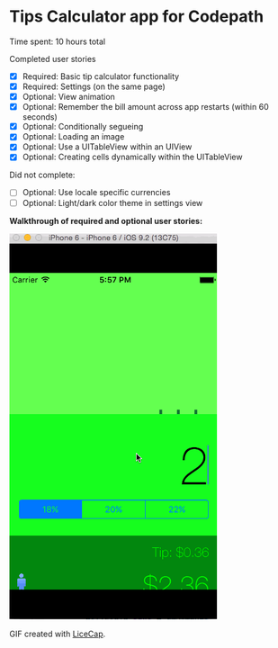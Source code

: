 Tips Calculator app for Codepath
==============

Time spent: 10 hours total

Completed user stories 
* [x] Required: Basic tip calculator functionality
* [x] Required: Settings (on the same page)
* [x] Optional: View animation
* [x] Optional: Remember the bill amount across app restarts (within 60 seconds)
* [x] Optional: Conditionally segueing
* [x] Optional: Loading an image
* [x] Optional: Use a UITableView within an UIView
* [x] Optional: Creating cells dynamically within the UITableView

Did not complete: 
* [ ] Optional: Use locale specific currencies
* [ ] Optional: Light/dark color theme in settings view 

**Walkthrough of required and optional user stories:**

![](screen_shot.gif)

GIF created with [LiceCap](http://www.cockos.com/licecap/).